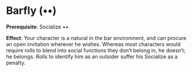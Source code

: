 # Barfly (••)
**Prerequisite**: Socialize •• 

**Effect**: Your character is a natural in the bar environment, and can procure an open invitation wherever he wishes. Whereas most characters would require rolls to blend into social functions they don’t belong in, he doesn’t; he belongs. Rolls to identify him as an outsider suffer his Socialize as a penalty.